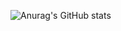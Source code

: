 ![Anurag's GitHub stats](https://github-readme-stats.vercel.app/api?username=anuraghazra&show_icons=true&synthwave=)

